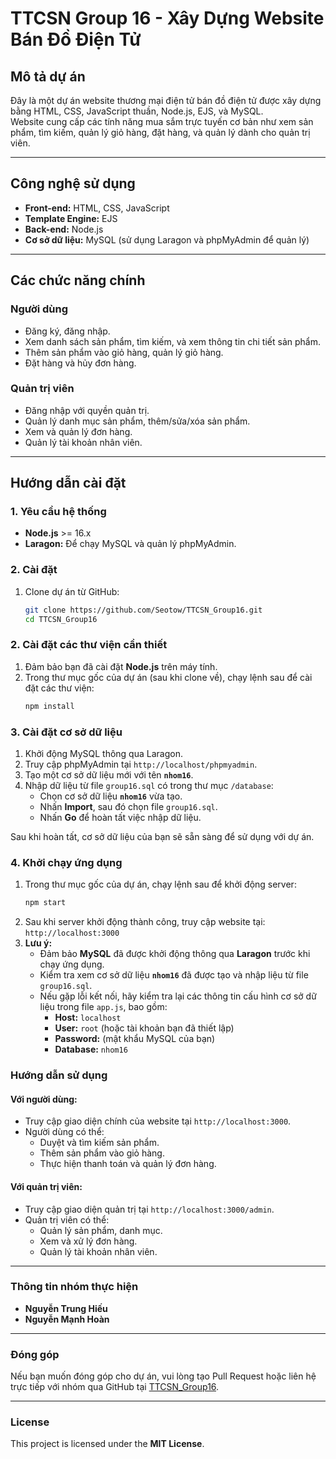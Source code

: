 # TTCSN Group 16 - Xây Dựng Website Bán Đồ Điện Tử  

## Mô tả dự án  
Đây là một dự án website thương mại điện tử bán đồ điện tử được xây dựng bằng HTML, CSS, JavaScript thuần, Node.js, EJS, và MySQL.  
Website cung cấp các tính năng mua sắm trực tuyến cơ bản như xem sản phẩm, tìm kiếm, quản lý giỏ hàng, đặt hàng, và quản lý dành cho quản trị viên.  

---

## Công nghệ sử dụng  
- **Front-end:** HTML, CSS, JavaScript  
- **Template Engine:** EJS  
- **Back-end:** Node.js  
- **Cơ sở dữ liệu:** MySQL (sử dụng Laragon và phpMyAdmin để quản lý)  

---

## Các chức năng chính  
### Người dùng  
- Đăng ký, đăng nhập.  
- Xem danh sách sản phẩm, tìm kiếm, và xem thông tin chi tiết sản phẩm.  
- Thêm sản phẩm vào giỏ hàng, quản lý giỏ hàng.  
- Đặt hàng và hủy đơn hàng.  

### Quản trị viên  
- Đăng nhập với quyền quản trị.  
- Quản lý danh mục sản phẩm, thêm/sửa/xóa sản phẩm.  
- Xem và quản lý đơn hàng.  
- Quản lý tài khoản nhân viên.

---

## Hướng dẫn cài đặt  

### 1. Yêu cầu hệ thống  
- **Node.js** >= 16.x  
- **Laragon:** Để chạy MySQL và quản lý phpMyAdmin.  

### 2. Cài đặt  
1. Clone dự án từ GitHub:  
   ```bash
   git clone https://github.com/Seotow/TTCSN_Group16.git
   cd TTCSN_Group16

### 2. Cài đặt các thư viện cần thiết  

1. Đảm bảo bạn đã cài đặt **Node.js** trên máy tính.  
2. Trong thư mục gốc của dự án (sau khi clone về), chạy lệnh sau để cài đặt các thư viện:  
   ```bash
   npm install

### 3. Cài đặt cơ sở dữ liệu  

1. Khởi động MySQL thông qua Laragon.  
2. Truy cập phpMyAdmin tại `http://localhost/phpmyadmin`.  
3. Tạo một cơ sở dữ liệu mới với tên **`nhom16`**.  
4. Nhập dữ liệu từ file `group16.sql` có trong thư mục `/database`:  
   - Chọn cơ sở dữ liệu **`nhom16`** vừa tạo.  
   - Nhấn **Import**, sau đó chọn file `group16.sql`.  
   - Nhấn **Go** để hoàn tất việc nhập dữ liệu.  

Sau khi hoàn tất, cơ sở dữ liệu của bạn sẽ sẵn sàng để sử dụng với dự án.

### 4. Khởi chạy ứng dụng  

1. Trong thư mục gốc của dự án, chạy lệnh sau để khởi động server:  
   ```bash
   npm start
2. Sau khi server khởi động thành công, truy cập website tại: `http://localhost:3000`
3. **Lưu ý:**  
   - Đảm bảo **MySQL** đã được khởi động thông qua **Laragon** trước khi chạy ứng dụng.  
   - Kiểm tra xem cơ sở dữ liệu **`nhom16`** đã được tạo và nhập liệu từ file `group16.sql`.  
   - Nếu gặp lỗi kết nối, hãy kiểm tra lại các thông tin cấu hình cơ sở dữ liệu trong file `app.js`, bao gồm:  
     - **Host:** `localhost`  
     - **User:** `root` (hoặc tài khoản bạn đã thiết lập)  
     - **Password:** (mật khẩu MySQL của bạn)  
     - **Database:** `nhom16`  

### Hướng dẫn sử dụng  

#### Với người dùng:  
- Truy cập giao diện chính của website tại `http://localhost:3000`.  
- Người dùng có thể:  
  - Duyệt và tìm kiếm sản phẩm.  
  - Thêm sản phẩm vào giỏ hàng.  
  - Thực hiện thanh toán và quản lý đơn hàng.  

#### Với quản trị viên:  
- Truy cập giao diện quản trị tại `http://localhost:3000/admin`.  
- Quản trị viên có thể:  
  - Quản lý sản phẩm, danh mục.  
  - Xem và xử lý đơn hàng.  
  - Quản lý tài khoản nhân viên.  

---

### Thông tin nhóm thực hiện  
- **Nguyễn Trung Hiếu**  
- **Nguyễn Mạnh Hoàn**  

---

### Đóng góp  
Nếu bạn muốn đóng góp cho dự án, vui lòng tạo Pull Request hoặc liên hệ trực tiếp với nhóm qua GitHub tại [TTCSN_Group16](https://github.com/Seotow/TTCSN_Group16).  

---

### License  
This project is licensed under the **MIT License**.  
